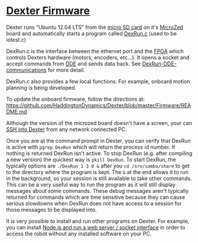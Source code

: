 # [Dexter Firmware](../blob/master/Firmware)

Dexter runs "Ubuntu 12.04 LTS" from the [micro SD card](SD-Card-Image) on it's [MicroZed](MicroZed) board and automatically starts a program called [DexRun.c](../blob/master/Firmware/DexRun.c) (used to be iotest.c)

DexRun.c is the interface between the ethernet port and the [FPGA](Gateware) which controls Dexters hardware (motors, encoders, etc...). It opens a socket and accept commands from [DDE](DDE) and sends data back. See [DexRun-DDE-communications](DexRun-DDE-communications) for more detail.

DexRun.c also provides a few local functions. For example, onboard motion planning is being developed. 

To update the onboard firmware, follow the directions at:
https://github.com/HaddingtonDynamics/Dexter/blob/master/Firmware/README.md

Although the version of the microzed board doesn't have a screen, your can [SSH into Dexter](SSH-into-Dexter) from any network connected PC. 

Once you are at the command prompt in Dexter, you can verify that DexRun is active with `pgrep DexRun` which will return the process id number. If nothing is returned DexRun isn't active. To stop DexRun (e.g. after compiling a new version) the quickest way is `pkill DexRun`. To start DexRun, the typically options are `./DexRun 1 3 0 &` after you `cd /srv/samba/share` to get to the directory where the program is kept. The `&` at the end allows it to run in the background, so your session is still available to take other commands. This can be a very useful way to run the program as it will still display messages about some commands. These debug messages aren't typically returned for commands which are time sensitive because they can cause serious slowdowns when DexRun does not have access to a session for those messages to be displayed into.

It is very possible to install and run other programs on Dexter. For example, you can install [Node.js and run a web server / socket interface](nodejs-webserver) in order to access the robot without any installed software on your PC.